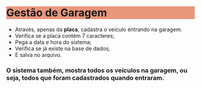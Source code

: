 <div>
<h1 style="background-color: darksalmon">Gestão de Garagem</h1>
<ul>
  <li>Através, apenas da <strong>placa</strong>, cadastra o veículo entrando na garagem.</li>
  <li>Verifica se a placa contém 7 caracteres;</li>
  <li>Pega a data e hora do sistema;</li>
  <li>Verifica se já existe na base de dados;</li>
  <li>E salva no arquivo.</li>
 </ul>
 <h3>O sistema também, mostra todos os veículos na garagem, ou seja, 
   todos que foram cadastrados quando entraram.</h3>
</div>
